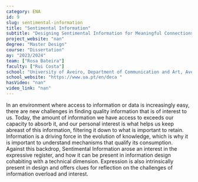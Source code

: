 ```yaml
---
category: ENA
id: 9
slug: sentimental-information
title: "Sentimental Information"
subtitle: "Designing Sentimental Information for Meaningful Connections"
project_website: "nan"
degree: "Master Design"
course: "Dissertation"
ay: "2023/2024"
team: ["Rosa Bateira"]
faculty: ["Rui Costa"]
school: "University of Aveiro, Department of Communication and Art, Aveiro, Portugal"
school_website: "https://www.ua.pt/en/deca "
hasVideo: "nan"
video_link: "nan"
---
```


In an environment where access to information or data is increasingly easy, there are new challenges in finding quality information that is of interest to us. Today, the amount of information we have access to exceeds our capacity to absorb it, and our personal interest is what helps us keep abreast of this information, filtering it down to what is important to retain. Information is a driving force in the evolution of knowledge, which is why it is important to understand mechanisms that qualify its consumption. Against this backdrop, Sentimental Information arose an interest in the expressive register, and how it can be present in information design cohabiting with a technical dimension. Expression is also intrinsically present in design and offers clues for reflection on the challenges of information overload and interest.
